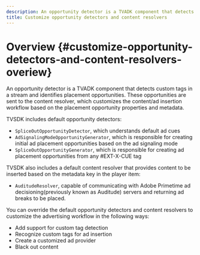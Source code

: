```yaml
---
description: An opportunity detector is a TVADK component that detects custom tags in a stream and identifies placement opportunities. These opportunities are sent to the content resolver, which customizes the content/ad insertion workflow based on the placement opportunity properties and metadata.
title: Customize opportunity detectors and content resolvers
---
```


# Overview {#customize-opportunity-detectors-and-content-resolvers-overiew}

An opportunity detector is a TVADK component that detects custom tags in a stream and identifies placement opportunities. These opportunities are sent to the content resolver, which customizes the content/ad insertion workflow based on the placement opportunity properties and metadata.

 TVSDK includes default opportunity detectors:

* `SpliceOutOpportunityDetector`, which understands default ad cues 
* `AdSignalingModeOpportunityGenerator`, which is responsible for creating initial ad placement opportunities based on the ad signaling mode 
* `SpliceOutOpportunityGenerator`, which is responsible for creating ad placement opportunities from any #EXT-X-CUE tag

TVSDK also includes a default content resolver that provides content to be inserted based on the metadata key in the player item:

* `AuditudeResolver`, capable of communicating with Adobe Primetime ad decisioning(previously known as Auditude) servers and returning ad breaks to be placed.

You can override the default opportunity detectors and content resolvers to customize the advertising workflow in the following ways:

* Add support for custom tag detection 
* Recognize custom tags for ad insertion 
* Create a customized ad provider 
* Black out content

